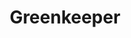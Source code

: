 ---
blog: https://blog.greenkeeper.io/
codehost: https://github.com/https://github.com/greenkeeperio
logohandle: greenkeeperio
sort: greenkeeper
title: Greenkeeper
website: https://greenkeeper.io/
---